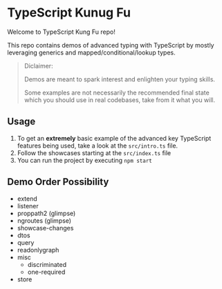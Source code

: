 # TypeScript Kunug Fu

Welcome to TypeScript Kung Fu repo!

This repo contains demos of advanced typing with TypeScript by mostly leveraging generics and mapped/conditional/lookup types.

> Diclaimer: 
>
> Demos are meant to spark interest and enlighten your typing skills.
>
> Some examples are not necessarily the recommended final state which you should use in real codebases, take from it what you will.

## Usage

1. To get an **extremely** basic example of the advanced key TypeScript features being used, take a look at the `src/intro.ts` file.
1. Follow the showcases starting at the `src/index.ts` file
1. You can run the project by executing `npm start`

## Demo Order Possibility

- extend
- listener
- proppath2 (glimpse)
- ngroutes (glimpse)
- showcase-changes
- dtos
- query
- readonlygraph
- misc
    - discriminated
    - one-required
- store
